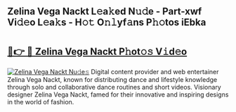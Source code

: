 ## Zelina Vega Nackt L𝚎a𝚔ed N𝚞𝚍e - Part-xwf Vi𝚍𝚎o L𝚎a𝚔s - H𝚘𝚝 O𝚗𝚕yf𝚊ns P𝚑𝚘tos iEbka

# <h2><a href="http://kf15ms.oniu.top/?m=Zelina+Vega+Nackt">🔗👉 🔴 Zelina Vega Nackt P𝚑ot𝚘𝚜 V𝚒d𝚎o</a></h2>

[![Zelina Vega Nackt Nu𝚍e𝚜](https://i.imgur.com/0qMVB7G.gif)](http://kf15ms.oniu.top/?m=Zelina+Vega+Nackt)
Digital content provider and web entertainer Zelina Vega Nackt, known for distributing dance and lifestyle knowledge through solo and collaborative dance routines and short videos. Visionary designer Zelina Vega Nackt, famed for their innovative and inspiring designs in the world of fashion.  

